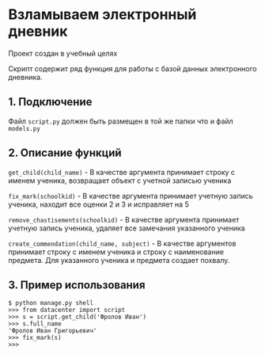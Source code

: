 # Взламываем электронный дневник

Проект создан в учебный целях

Скрипт содержит ряд функция для работы с базой данных электронного дневника.

## 1. Подключение
Файл `script.py` должен быть размещен в той же папки что и файл `models.py`

## 2. Описание функций

`get_child(child_name)` - В качестве аргумента принимает строку с именем ученика, возвращает объект с учетной записью ученика

`fix_mark(schoolkid)` - В качестве аргумента принимает учетную запись ученика, находит все оценки 2 и 3 и исправляет на 5

`remove_chastisements(schoolkid)` - В качестве аргумента принимает учетную запись ученика, удаляет все замечания указанного ученика

`create_commendation(child_name, subject)` - В качестве аргументов принимает строку с именем ученика и строку с наименование предмета. Для указанного ученика и предмета создает похвалу.

## 3. Пример использования
```
$ python manage.py shell
>>> from datacenter import script
>>> s = script.get_child('Фролов Иван')
>>> s.full_name
'Фролов Иван Григорьевич'
>>> fix_mark(s)
>>>
```
